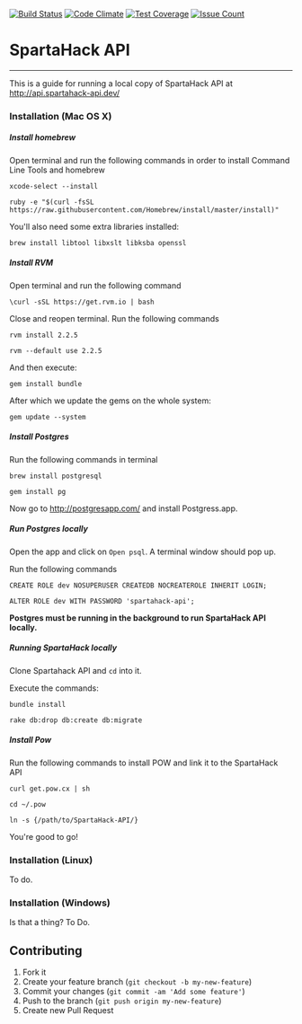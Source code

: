 [![Build Status](https://travis-ci.org/SpartaHack/SpartaHack-API.svg?branch=master)](https://travis-ci.org/SpartaHack/SpartaHack-API)
[![Code Climate](https://codeclimate.com/github/SpartaHack/SpartaHack-API/badges/gpa.svg)](https://codeclimate.com/github/SpartaHack/SpartaHack-API)
[![Test Coverage](https://codeclimate.com/github/SpartaHack/SpartaHack-API/badges/coverage.svg)](https://codeclimate.com/github/SpartaHack/SpartaHack-API/coverage)
[![Issue Count](https://codeclimate.com/github/SpartaHack/SpartaHack-API/badges/issue_count.svg)](https://codeclimate.com/github/SpartaHack/SpartaHack-API)

# SpartaHack API
****

This is a guide for running a local copy of SpartaHack API at http://api.spartahack-api.dev/

### Installation (Mac OS X)

##### Install homebrew
Open terminal and run the following commands in order to install Command Line Tools and homebrew

    xcode-select --install
    
    ruby -e "$(curl -fsSL https://raw.githubusercontent.com/Homebrew/install/master/install)"
    
You'll also need some extra libraries installed:

    brew install libtool libxslt libksba openssl

##### Install RVM
Open terminal and run the following command

    \curl -sSL https://get.rvm.io | bash

Close and reopen terminal. Run the following commands        
    
    rvm install 2.2.5

    rvm --default use 2.2.5

And then execute:

    gem install bundle
    
After which we update the gems on the whole system:

    gem update --system


##### Install Postgres
Run the following commands in terminal
    
    brew install postgresql
    
    gem install pg

Now go to http://postgresapp.com/ and install Postgress.app.

##### Run Postgres locally
Open the app and click on `Open psql`. A terminal window should pop up.

Run the following commands

    CREATE ROLE dev NOSUPERUSER CREATEDB NOCREATEROLE INHERIT LOGIN;

    ALTER ROLE dev WITH PASSWORD 'spartahack-api';
    
**Postgres must be running in the background to run SpartaHack API locally.**

##### Running SpartaHack locally

Clone Spartahack API and `cd` into it.

Execute the commands:

    bundle install

    rake db:drop db:create db:migrate

##### Install Pow
Run the following commands to install POW and link it to the SpartaHack API
    
    curl get.pow.cx | sh
    
    cd ~/.pow
    
    ln -s {/path/to/SpartaHack-API/}
    
You're good to go!



### Installation (Linux)
To do.

### Installation (Windows)
Is that a thing? To Do.

## Contributing

1. Fork it
2. Create your feature branch (`git checkout -b my-new-feature`)
3. Commit your changes (`git commit -am 'Add some feature'`)
4. Push to the branch (`git push origin my-new-feature`)
5. Create new Pull Request
